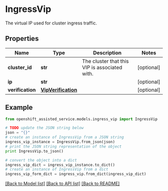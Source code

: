 # IngressVip

The virtual IP used for cluster ingress traffic.

## Properties
Name | Type | Description | Notes
------------ | ------------- | ------------- | -------------
**cluster_id** | **str** | The cluster that this VIP is associated with. | [optional] 
**ip** | **str** |  | [optional] 
**verification** | [**VipVerification**](VipVerification.md) |  | [optional] 

## Example

```python
from openshift_assisted_service.models.ingress_vip import IngressVip

# TODO update the JSON string below
json = "{}"
# create an instance of IngressVip from a JSON string
ingress_vip_instance = IngressVip.from_json(json)
# print the JSON string representation of the object
print IngressVip.to_json()

# convert the object into a dict
ingress_vip_dict = ingress_vip_instance.to_dict()
# create an instance of IngressVip from a dict
ingress_vip_form_dict = ingress_vip.from_dict(ingress_vip_dict)
```
[[Back to Model list]](../README.md#documentation-for-models) [[Back to API list]](../README.md#documentation-for-api-endpoints) [[Back to README]](../README.md)


